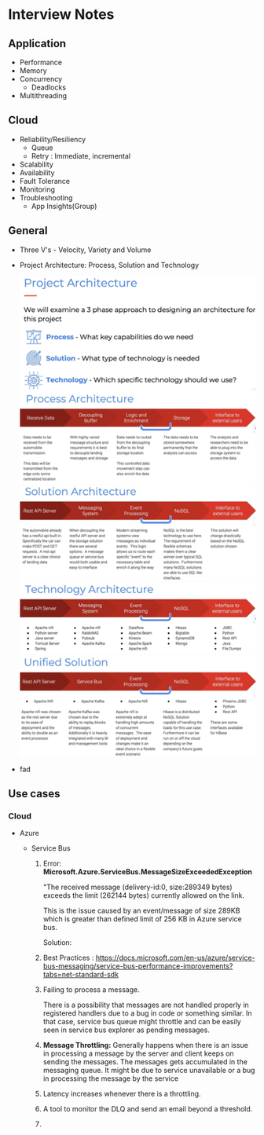 # Interview Notes

## Application

- Performance
- Memory
- Concurrency
  - Deadlocks
- Multithreading

## Cloud

- Reliability/Resiliency
  - Queue
  - Retry : Immediate, incremental
- Scalability
- Availability
- Fault Tolerance
- Monitoring
- Troubleshooting
  - App Insights(Group)

## General

- Three V's - Velocity, Variety and Volume

- Project Architecture: Process, Solution and Technology

  <img src=".\assets\project-architecture.png" alt="Project Architecture" style="zoom:80%;" />

  

  <img src=".\assets\process-architecture.png" alt="Process Architecture" style="zoom:80%;" />

  

  <img src=".\assets\solution-architecture" alt="Solution Architecture" style="zoom:80%;" />

  

  <img src=".\assets\tech-archtiecture.png" alt="Technology Architecture" style="zoom:80%;" />

  

  <img src=".\assets\unified-solution.png" alt="Unified Solution" style="zoom:80%;" />

- fad

## Use cases

### Cloud

- Azure

  - Service Bus

    1. Error: **Microsoft.Azure.ServiceBus.MessageSizeExceededException**

       "The received message (delivery-id:0, size:289349 bytes) exceeds the limit (262144 bytes) currently allowed on the link.

       This is the issue caused by an event/message of size 289KB which is greater than defined limit of 256 KB in Azure service bus.

       Solution:

       

    2. Best Practices : https://docs.microsoft.com/en-us/azure/service-bus-messaging/service-bus-performance-improvements?tabs=net-standard-sdk

    3. Failing to process a message. 

       There is a possibility that messages are not handled properly in registered handlers due to a bug in code or something similar. In that case, service bus queue might throttle and can be easily seen in service bus explorer as pending messages.

    4. **Message Throttling:** Generally happens when there is an issue in processing a message by the server and client keeps on sending the messages. The messages gets accumulated in the messaging queue. It might be due to service unavailable or a bug in processing the message by the service
    
    5. Latency increases whenever there is a throttling.
    
    6. A tool to monitor the DLQ and send an email beyond a threshold.
    
    7. 